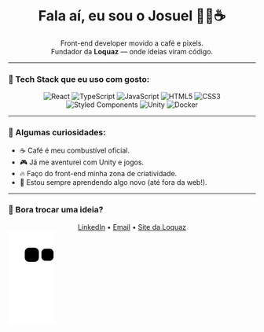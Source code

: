 <h1 align="center">Fala aí, eu sou o Josuel 👨‍💻☕</h1>
<p align="center">
  Front-end developer movido a café e pixels.<br />
  Fundador da <b>Loquaz</b> — onde ideias viram código.
</p>

---

### 🚀 Tech Stack que eu uso com gosto:

<div align="center">
  <img alt="React" height="30" src="https://cdn.jsdelivr.net/gh/devicons/devicon/icons/react/react-original.svg" />
  <img alt="TypeScript" height="30" src="https://cdn.jsdelivr.net/gh/devicons/devicon/icons/typescript/typescript-original.svg" />
  <img alt="JavaScript" height="30" src="https://cdn.jsdelivr.net/gh/devicons/devicon/icons/javascript/javascript-original.svg" />
  <img alt="HTML5" height="30" src="https://cdn.jsdelivr.net/gh/devicons/devicon/icons/html5/html5-original.svg" />
  <img alt="CSS3" height="30" src="https://cdn.jsdelivr.net/gh/devicons/devicon/icons/css3/css3-original.svg" />
  <img alt="Styled Components" height="30" src="https://raw.githubusercontent.com/styled-components/brand/master/styled-components.png" />
  <img alt="Unity" height="30" src="https://cdn.jsdelivr.net/gh/devicons/devicon/icons/unity/unity-original.svg" />
  <img alt="Docker" height="30" src="https://cdn.jsdelivr.net/gh/devicons/devicon/icons/docker/docker-original.svg" />
</div>

---

### 🧩 Algumas curiosidades:

- ☕ Café é meu combustível oficial.
- 🎮 Já me aventurei com Unity e jogos.
- 🔥 Faço do front-end minha zona de criatividade.
- 🧠 Estou sempre aprendendo algo novo (até fora da web!).

---



### 🤝 Bora trocar uma ideia?

<div align="center">
  <a href="https://www.linkedin.com/in/SEULINKEDIN/" target="_blank">LinkedIn</a> • 
  <a href="mailto:seuemail@email.com">Email</a> • 
  <a href="https://loquaz.com.br">Site da Loquaz</a>
</div>

<picture align="center">
  <source media="(prefers-color-scheme: dark)" srcset="https://raw.githubusercontent.com/josuelbmroczko/josuelbmroczko/output/github-contribution-grid-snake-dark.svg">
  <source media="(prefers-color-scheme: light)" srcset="https://raw.githubusercontent.com/josuelbmroczko/josuelbmroczko/output/github-contribution-grid-snake-dark.svg">
  <img align="center" alt="github contribution grid snake animation" src="https://raw.githubusercontent.com/josuelbmroczko/josuelbmroczko/output/github-contribution-grid-snake.svg">
</picture>

